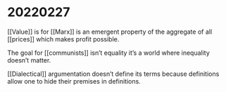 # 20220227

[[Value]] is for [[Marx]] is an emergent property of the aggregate of all [[prices]] which makes profit possible.

The goal for [[communists]] isn&rsquo;t equality it&rsquo;s a world where inequality doesn&rsquo;t matter.

[[Dialectical]] argumentation doesn&rsquo;t define its terms because definitions allow one to hide their premises in definitions.

